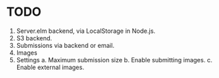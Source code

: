 # TODO

1. Server.elm backend, via LocalStorage in Node.js.
2. S3 backend.
3. Submissions via backend or email.
4. Images
5. Settings
   a. Maximum submission size
   b. Enable submitting images.
   c. Enable external images.

